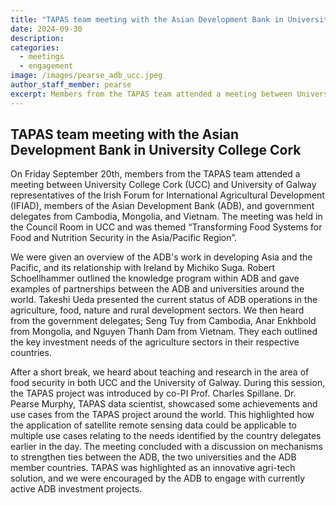 ```yaml
---
title: "TAPAS team meeting with the Asian Development Bank in University College Cork"
date: 2024-09-30
description: 
categories:
  - meetings
  - engagement
image: /images/pearse_adb_ucc.jpeg
author_staff_member: pearse
excerpt: Members from the TAPAS team attended a meeting between University College Cork (UCC) and University of Galway representatives of the Irish Forum for International Agricultural Development (IFIAD), members of the Asian Development Bank (ADB), and government delegates from Cambodia, Mongolia, and Vietnam.
---
```

## TAPAS team meeting with the Asian Development Bank in University College Cork

On Friday September 20th, members from the TAPAS team attended a meeting between University College Cork (UCC) and University of Galway representatives of the Irish Forum for International Agricultural Development (IFIAD), members of the Asian Development Bank (ADB), and government delegates from Cambodia, Mongolia, and Vietnam. The meeting was held in the Council Room in UCC and was themed “Transforming Food Systems for Food and Nutrition Security in the Asia/Pacific Region”. 

We were given an overview of the ADB's work in developing Asia and the Pacific, and its relationship with Ireland by Michiko Suga. Robert Schoellhammer outlined the knowledge program within ADB and gave examples of partnerships between the ADB and universities around the world. Takeshi Ueda presented the current status of ADB operations in the agriculture, food, nature and rural development sectors. We then heard from the government delegates; Seng Tuy from Cambodia, Anar Enkhbold from Mongolia, and Nguyen Thanh Dam from Vietnam. They each outlined the key investment needs of the agriculture sectors in their respective countries. 

After a short break, we heard about teaching and research in the area of food security in both UCC and the University of Galway. During this session, the TAPAS project was introduced by co-PI Prof. Charles Spillane. Dr. Pearse Murphy, TAPAS data scientist, showcased some achievements and use cases from the TAPAS project around the world. This highlighted how the application of satellite remote sensing data could be applicable to multiple use cases relating to the needs identified by the country delegates earlier in the day. The meeting concluded with a discussion on mechanisms to strengthen ties between the ADB, the two universities and the ADB member countries. TAPAS was highlighted as an  innovative agri-tech solution, and we were encouraged by the ADB to engage with currently active ADB investment projects. 